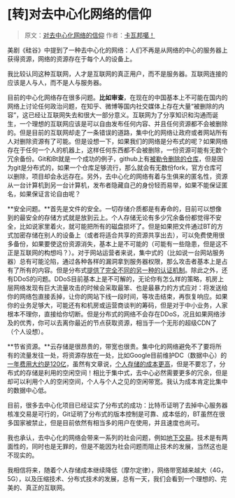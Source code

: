 # \[转\]对去中心化网络的信仰

> 原文：[对去中心化网络的信仰](https://www.kawabangga.com/posts/2226) 作者：[卡瓦邦噶！](https://www.kawabangga.com/)

美剧《硅谷》中提到了一种去中心化的网络：人们不再是从网络的中心的服务器上获得资源，网络的资源存在于每个人的设备上。

我比较认同这种互联网，人才是互联网的真正用户，而不是服务器。互联网连接的应该是人与人，而不是人与服务器。

目前的中心化网络存在很多问题。**比如审查**，在现在的中国基本上不可能在国内的网络上讨论任何政治问题，在知乎、微博等国内社交媒体上存在大量“被删除的内容”，这已经让互联网失去和很大一部分意义。互联网为了分享知识和沟通而诞生，一个理想的互联网应该是可以自由发布任何内容、并且任何资源都不会被删除的。但是目前的互联网却走了一条错误的道路，集中化的网络让政府或者网站所有人对删除资源有了可能。但是设想一下，如果我们的网络是分布式的呢？如果网络存在于任何一个人的机器上，这样任何东西都不会被删除，一份资源可能有无数个冗余备份。Git和Bt就是一个成功的例子，github上有[被勒令删除的仓库](https://github.com/shadowsocks/shadowsocks)，但是因为git是分布式的，如果一个仓库足够流行，那么就会有无数份fork，官方仓库可以删除，项目却会永远存在。另外，去中心化的网络有着与生俱来的匿名性，资源从一台计算机到另一台计算机，发布者隐藏自己的身份轻而易举，如果不能保证匿名，如果保证言论自由呢？

**安全问题。**首先是文件的安全。一切存储介质都是有寿命的，目前可以想像到的最安全的存储方式就是放到云上。个人存储无论有多少冗余备份都觉得不安全，比如说家里着火，就可能把所有的磁盘损坏了。但是如果把文件通过BT的方式加密存储在别人的设备上（或者将适合共享的资源共享出去），可以免费使用很多备份，如果要使这份资源消失，基本上是不可能的（可能有一些隐患，但是这不正是互联网的构想吗？）。对于网站运营者来说，集中式的（比如说一台网站服务器）总有可能沦陷，通过各种各样的漏洞拿到服务器权限，那么攻击者基本上是占有了所有的内容。但是分布式[提供了完全不同的另一种的认证机制](https://zh.wikipedia.org/zh-cn/ZeroNet)。除此之外，还有DDoS的问题。DDoS目前基本上是不可解的，无论你有怎么样的策略，机房上层网络发现有巨大流量攻击的时候会采取最笨、也是最暴力的方式应对：将发送给你的网络包直接丢掉，让你的网站下线一段时间，等攻击结束，再恢复响应。如果你的业务足够大，可能还有和机房或运营商谈判的筹码，但是对于中小业务，人家根本不理你，直接给你切断。但是分布式的网络不会存在DDoS，况且如果网络涉及的优秀，你可以去离你最近的节点获取资源，相当于一个无形的超级CDN了（个人设想）。

**节省资源。**云存储是很昂贵的，带宽也很贵。集中化的网络避免不了要将所有的流量发往一处，将资源存放在一处，比如Google目前维护DC（数据中心）的[一年费用大约是120亿](https://gigaom.com/2015/02/04/google-had-its-biggest-quarter-ever-for-data-center-spending-again/)，虽然有文章说，[个人存储的成本更高](https://leonax.net/p/8267/zeronet-will-be-the-next-failure/)，但是不要忘了，分布式的存储是利用的空闲空间！相比于集中式，去中心必然需要更多的冗余，但是却可以利用个人的空闲空间，个人与个人之见的空闲带宽。我认为成本肯定比集中的数据中心低。

目前，很多去中心化项目已经证实了分布式的成功：比特币证明了去掉中心服务器核准交易是可行的，Git证明了分布式的版本控制是可靠、成本低的，BT虽然在很多国家被禁止，但是目前依然有相当多的用户在使用，并且速度也尚可。

我也承认，去中心化的网络会带来一系列的社会问题，例如[地下交易](https://zh.wikipedia.org/wiki/%E7%B5%B2%E8%B7%AF_%28%E8%B3%BC%E7%89%A9%E7%B6%B2%E7%AB%99%29)。技术是有两面性的，同时也是无罪的，但是不能因为社会问题而阻止技术的发展，当然这也是不现实的。

我相信将来，随着个人存储成本继续降低（摩尔定律），网络带宽越来越大（4G，5G），以及压缩技术、分布式技术的发展，总有一天，我们会看到一个理想的、完美的、真正的互联网。


